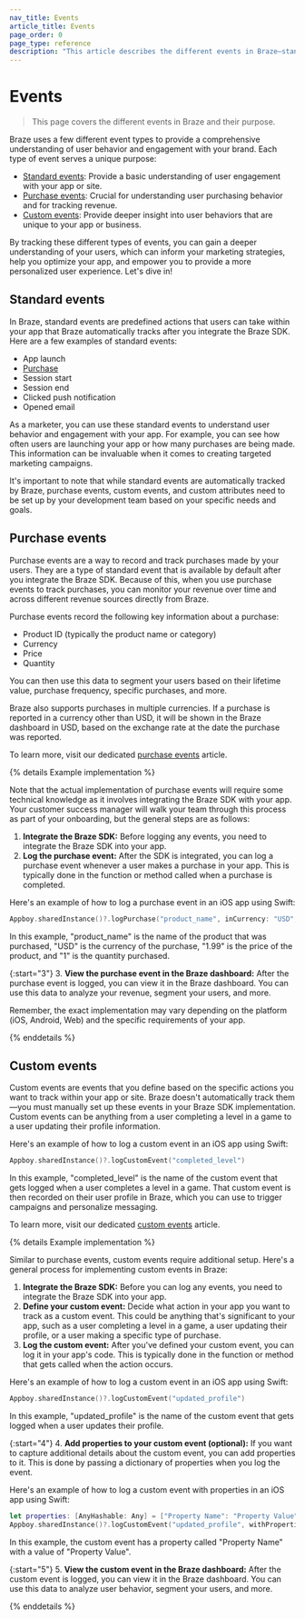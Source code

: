 ```yaml
---
nav_title: Events
article_title: Events
page_order: 0
page_type: reference
description: "This article describes the different events in Braze—standard events, purchase events, and custom events—and their purpose."
---
```


# Events 

> This page covers the different events in Braze and their purpose.

Braze uses a few different event types to provide a comprehensive understanding of user behavior and engagement with your brand. Each type of event serves a unique purpose:

- [Standard events](#standard-events): Provide a basic understanding of user engagement with your app or site.
- [Purchase events](#purchase-events): Crucial for understanding user purchasing behavior and for tracking revenue. 
- [Custom events](#custom-events): Provide deeper insight into user behaviors that are unique to your app or business.

By tracking these different types of events, you can gain a deeper understanding of your users, which can inform your marketing strategies, help you optimize your app, and empower you to provide a more personalized user experience. Let's dive in!

## Standard events

In Braze, standard events are predefined actions that users can take within your app that Braze automatically tracks after you integrate the Braze SDK. Here are a few examples of standard events:

- App launch
- [Purchase](#purchase-events)
- Session start
- Session end
- Clicked push notification
- Opened email

As a marketer, you can use these standard events to understand user behavior and engagement with your app. For example, you can see how often users are launching your app or how many purchases are being made. This information can be invaluable when it comes to creating targeted marketing campaigns.

It's important to note that while standard events are automatically tracked by Braze, purchase events, custom events, and custom attributes need to be set up by your development team based on your specific needs and goals.

## Purchase events

Purchase events are a way to record and track purchases made by your users. They are a type of standard event that is available by default after you integrate the Braze SDK. Because of this, when you use purchase events to track purchases, you can monitor your revenue over time and across different revenue sources directly from Braze.

Purchase events record the following key information about a purchase:

- Product ID (typically the product name or category)
- Currency
- Price
- Quantity

You can then use this data to segment your users based on their lifetime value, purchase frequency, specific purchases, and more.

Braze also supports purchases in multiple currencies. If a purchase is reported in a currency other than USD, it will be shown in the Braze dashboard in USD, based on the exchange rate at the date the purchase was reported.

To learn more, visit our dedicated [purchase events]({{site.baseurl}}/user_guide/data/custom_data/purchase_events/) article.

{% details Example implementation %}

Note that the actual implementation of purchase events will require some technical knowledge as it involves integrating the Braze SDK with your app. Your customer success manager will walk your team through this process as part of your onboarding, but the general steps are as follows:

1. **Integrate the Braze SDK:** Before logging any events, you need to integrate the Braze SDK into your app.
2. **Log the purchase event:** After the SDK is integrated, you can log a purchase event whenever a user makes a purchase in your app. This is typically done in the function or method called when a purchase is completed.

Here's an example of how to log a purchase event in an iOS app using Swift:

```swift
Appboy.sharedInstance()?.logPurchase("product_name", inCurrency: "USD", atPrice: NSDecimalNumber(string: "1.99"), withQuantity: 1)
```

In this example, "product_name" is the name of the product that was purchased, "USD" is the currency of the purchase, "1.99" is the price of the product, and "1" is the quantity purchased.

{:start="3"}
3. **View the purchase event in the Braze dashboard:** After the purchase event is logged, you can view it in the Braze dashboard. You can use this data to analyze your revenue, segment your users, and more.

Remember, the exact implementation may vary depending on the platform (iOS, Android, Web) and the specific requirements of your app. 

{% enddetails %}

## Custom events

Custom events are events that you define based on the specific actions you want to track within your app or site. Braze doesn't automatically track them—you must manually set up these events in your Braze SDK implementation. Custom events can be anything from a user completing a level in a game to a user updating their profile information.

Here's an example of how to log a custom event in an iOS app using Swift:

```swift
Appboy.sharedInstance()?.logCustomEvent("completed_level")
```

In this example, "completed_level" is the name of the custom event that gets logged when a user completes a level in a game. That custom event is then recorded on their user profile in Braze, which you can use to trigger campaigns and personalize messaging.

To learn more, visit our dedicated [custom events]({{site.baseurl}}/user_guide/data/custom_data/custom_events/) article.

{% details Example implementation %}

Similar to purchase events, custom events require additional setup. Here's a general process for implementing custom events in Braze:

1. **Integrate the Braze SDK:** Before you can log any events, you need to integrate the Braze SDK into your app.
2. **Define your custom event:** Decide what action in your app you want to track as a custom event. This could be anything that's significant to your app, such as a user completing a level in a game, a user updating their profile, or a user making a specific type of purchase.
3. **Log the custom event:** After you've defined your custom event, you can log it in your app's code. This is typically done in the function or method that gets called when the action occurs.

Here's an example of how to log a custom event in an iOS app using Swift:

```swift
Appboy.sharedInstance()?.logCustomEvent("updated_profile")
```

In this example, "updated_profile" is the name of the custom event that gets logged when a user updates their profile.

{:start="4"}
4. **Add properties to your custom event (optional):** If you want to capture additional details about the custom event, you can add properties to it. This is done by passing a dictionary of properties when you log the event.

Here's an example of how to log a custom event with properties in an iOS app using Swift:

```swift
let properties: [AnyHashable: Any] = ["Property Name": "Property Value"]
Appboy.sharedInstance()?.logCustomEvent("updated_profile", withProperties: properties)
```

In this example, the custom event has a property called "Property Name" with a value of "Property Value".

{:start="5"}
5. **View the custom event in the Braze dashboard:** After the custom event is logged, you can view it in the Braze dashboard. You can use this data to analyze user behavior, segment your users, and more.

{% enddetails %}

<!--

### Using custom events instead of purchase events to track purchases

You might prefer to use custom events to track purchases if you need to capture more specific or additional information about the purchase that the standard purchase event doesn't cover. Here's what you can do with custom events that you can't accomplish with purchase events:

- **Custom definitions:** Custom events can be defined based on any significant action within your app. This level of customization is not available with standard purchase events, which are predefined and specifically designed to track purchases.
- **Additional properties:** You can log additional properties to custom events that provide more context about the event. For example, you could log a custom event when a user makes a purchase and include properties such as the product category or the payment method. This is not possible with standard purchase events, which have a fixed schema that only tracks the product name, currency, price, and quantity.
- **Event frequency:** Custom events allow you to track the frequency of specific actions. With purchase events, you can only track the occurrence of purchases, not other types of actions.

#### Use case 1

Let's say you have an eCommerce app, and you want to track the purchase itself and the product category. The standard purchase event in Braze does not capture this level of detail, so you could use a custom event instead.

Here's an example of how you might do this in an iOS app using Swift:

```swift
let properties: [AnyHashable: Any] = ["Product Category": "Electronics"]
Appboy.sharedInstance()?.logCustomEvent("Purchase", withProperties: properties)
```

In this example, "Purchase" is the name of the custom event, and the properties dictionary contains additional information about the event. In this case, the product category is "Electronics". Now you can segment your users based on the product categories they purchase from.

#### Use case 2

Consider a fitness app where users can purchase personal training sessions or premium workout plans. In this case, you might want to track these purchases as custom events to capture additional details about the purchase.

Here's an example of how you might do this in an iOS app using Swift:

```swift
let properties: [AnyHashable: Any] = ["Workout Plan": "10 Sessions Personal Training"]
Appboy.sharedInstance()?.logCustomEvent("Purchase", withProperties: properties)
```

In this example, "Purchase" is the name of the custom event, and the properties dictionary contains additional information about the event. In this case, the workout plan is "10 Sessions Personal Training". Now you can segment your users based on the types of workout plans they purchase.

-->


[1]: {{site.baseurl}}/user_guide/data_and_analytics/custom_data/custom_events/
